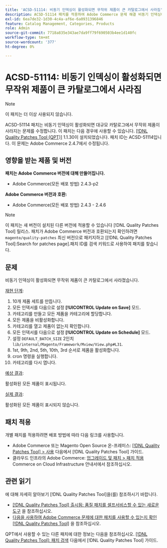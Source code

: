 ```yaml
---
title: 'ACSD-51114: 비동기 인덱싱이 활성화되면 무작위 제품이 큰 카탈로그에서 사라짐'
description: ACSD-51114 패치를 적용하여 Adobe Commerce 문제 해결 비동기 인덱싱이 활성화되면 대규모 카탈로그에서 무작위 제품이 사라짐
exl-id: 6ea7de32-1d30-4c4a-af6e-6a0931396846
feature: Catalog Management, Categories, Products
role: Admin
source-git-commit: 7718a835e343ae7da9ff79f690503b4ee1d140fc
workflow-type: tm+mt
source-wordcount: '377'
ht-degree: 0%

---
```


# ACSD-51114: 비동기 인덱싱이 활성화되면 무작위 제품이 큰 카탈로그에서 사라짐

>[!NOTE]
>
>이 패치는 더 이상 사용되지 않습니다.

ACSD-51114 패치는 비동기 인덱싱이 활성화되면 대규모 카탈로그에서 무작위 제품이 사라지는 문제를 수정합니다. 이 패치는 다음 경우에 사용할 수 있습니다. [[!DNL Quality Patches Tool (QPT)]](/help/announcements/adobe-commerce-announcements/magento-quality-patches-released-new-tool-to-self-serve-quality-patches.md) 1.1.30이 설치되었습니다. 패치 ID는 ACSD-51114입니다. 이 문제는 Adobe Commerce 2.4.7에서 수정됩니다.

## 영향을 받는 제품 및 버전

**패치는 Adobe Commerce 버전에 대해 만들어집니다.**

* Adobe Commerce(모든 배포 방법) 2.4.3-p2

**Adobe Commerce 버전과 호환:**

* Adobe Commerce(모든 배포 방법) 2.4.3 - 2.4.6

>[!NOTE]
>
>이 패치는 새 버전이 설치된 다른 버전에 적용할 수 있습니다 [!DNL Quality Patches Tool] 릴리스. 패치가 Adobe Commerce 버전과 호환되는지 확인하려면 `magento/quality-patches` 최신 버전으로 패키지하고 [[!DNL Quality Patches Tool]:Search for patches page].패치 ID를 검색 키워드로 사용하여 패치를 찾습니다.

## 문제

비동기 인덱싱이 활성화되면 무작위 제품이 큰 카탈로그에서 사라졌습니다.

<u>재현 단계</u>:

1. 10개 제품 세트를 만듭니다.
1. 모든 인덱서를 다음으로 설정 **[!UICONTROL Update on Save]** 모드.
1. 카테고리를 만들고 모든 제품을 카테고리에 할당합니다.
1. 모든 제품을 비활성화합니다.
1. 카테고리를 열고 제품이 없는지 확인합니다.
1. 모든 인덱서를 다음으로 설정 **[!UICONTROL Update on Schedule]** 모드.
1. 설정 `DEFAULT_BATCH_SIZE` 2인치  `lib/internal/Magento/Framework/Mview/View.php#L31`.
1. 1st, 9th, 2nd, 5th, 10th, 3rd 순서로 제품을 활성화합니다.
1. cron 명령을 실행합니다.
1. 카테고리를 다시 엽니다.

<u>예상 결과</u>:

활성화된 모든 제품이 표시됩니다.

<u>실제 결과</u>:

활성화된 모든 제품이 표시되지 않습니다.

## 패치 적용

개별 패치를 적용하려면 배포 방법에 따라 다음 링크를 사용합니다.

* Adobe Commerce 또는 Magento Open Source 온-프레미스: [[!DNL Quality Patches Tool] > 사용](https://experienceleague.adobe.com/docs/commerce-operations/tools/quality-patches-tool/usage.html) 다음에서 [!DNL Quality Patches Tool] 가이드.
* 클라우드 인프라의 Adobe Commerce: [업그레이드 및 패치 > 패치 적용](https://experienceleague.adobe.com/docs/commerce-cloud-service/user-guide/develop/upgrade/apply-patches.html) Commerce on Cloud Infrastructure 안내서에서 참조하십시오.

## 관련 읽기

에 대해 자세히 알아보기 [!DNL Quality Patches Tool]을(를) 참조하시기 바랍니다.

* [[!DNL Quality Patches Tool] 출시됨: 품질 패치를 셀프서비스할 수 있는 새로운 도구](/help/announcements/adobe-commerce-announcements/magento-quality-patches-released-new-tool-to-self-serve-quality-patches.md) 을 참조하십시오.
* [다음을 사용하여 Adobe Commerce 문제에 대한 패치를 사용할 수 있는지 확인 [!DNL Quality Patches Tool]](/help/support-tools/patches-available-in-qpt-tool/check-patch-for-magento-issue-with-magento-quality-patches.md) 을 참조하십시오.

QPT에서 사용할 수 있는 다른 패치에 대한 정보는 다음을 참조하십시오. [[!DNL Quality Patches Tool]: 패치 검색](https://experienceleague.adobe.com/tools/commerce-quality-patches/index.html) 다음에서 [!DNL Quality Patches Tool] 가이드.
